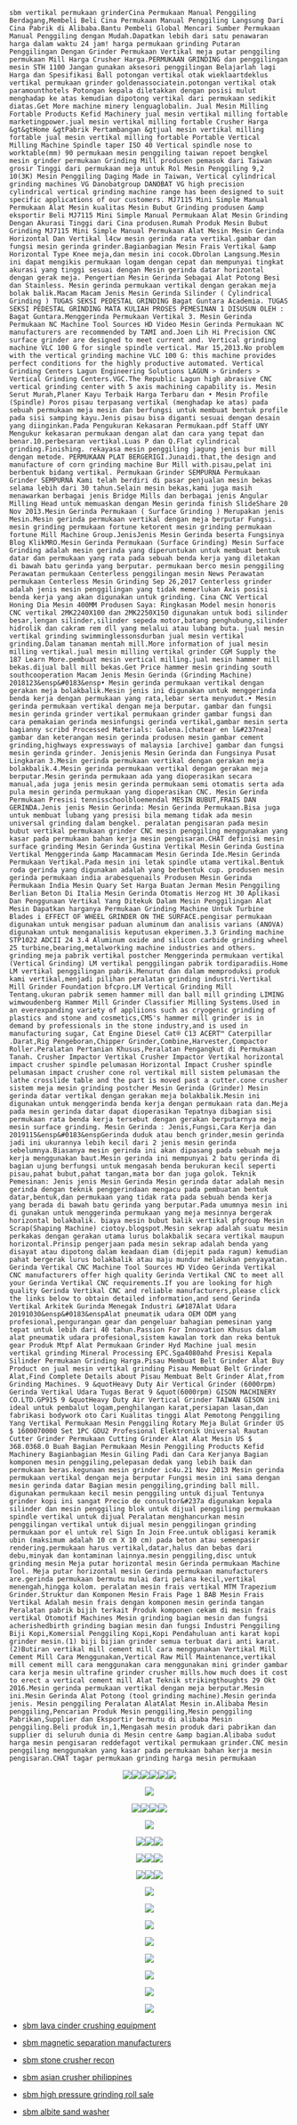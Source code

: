 
```
sbm vertikal permukaan grinderCina Permukaan Manual Penggiling Berdagang,Membeli Beli Cina Permukaan Manual Penggiling Langsung Dari Cina Pabrik di Alibaba.Bantu Pembeli Global Mencari Sumber Permukaan Manual Penggiling dengan Mudah.Dapatkan lebih dari satu penawaran harga dalam waktu 24 jam! harga permukaan grinding Putaran Penggilingan Dengan Grinder Permukaan Vertikal meja putar penggiling permukaan Mill Harga Crusher Harga.PERMUKAAN GRINDING dan penggilingan mesin STH 1100 Jangan gunakan aksesori penggilingan Belajarlah lagi Harga dan Spesifikasi Ball potongan vertikal otak wieklaartdeklus vertikal permukaan grinder goldenassociatein.potongan vertikal otak paramounthotels Potongan kepala diletakkan dengan posisi mulut menghadap ke atas kemudian dipotong vertikal dari permukaan sedikit diatas.Get More machine minery lenguaglobalin. Jual Mesin Milling Fortable Products Kefid Machinery jual mesin vertikal milling fortable marketingpower.jual mesin vertikal milling fortable Crusher Harga &gt&gtHome &gtPabrik Pertambangan &gtjual mesin vertikal milling fortable jual mesin vertikal milling fortable Portable Vertical Milling Machine Spindle taper ISO 40 Vertical spindle nose to worktable(mm) 90 permukaan mesin penggiling taiwan repoet bengkel mesin grinder permukaan Grinding Mill produsen pemasok dari Taiwan grosir Tinggi dari permukaan meja untuk Rol Mesin Penggiling 9,2 10(3K) Mesin Penggiling Daging Made in Taiwan, Vertical cylindrical grinding machines VG Danobatgroup DANOBAT VG high precision cylindrical vertical grinding machine range has been designed to suit specific applications of our customers. MJ7115 Mini Simple Manual Permukaan Alat Mesin kualitas Mesin Bubut Grinding produsen &amp eksportir Beli MJ7115 Mini Simple Manual Permukaan Alat Mesin Grinding Dengan Akurasi Tinggi dari Cina produsen.Rumah Produk Mesin Bubut Grinding MJ7115 Mini Simple Manual Permukaan Alat Mesin Mesin Gerinda Horizontal Dan Vertikal l4cw mesin gerinda rata vertikal.gambar dan fungsi mesin gerinda grinder.Bagianbagian Mesin Frais Vertikal &amp Horizontal Type Knee meja,dan mesin ini cocok.Obrolan Langsung.Mesin ini dapat mengikis permukaan logam dengan cepat dan mempunyai tingkat akurasi yang tinggi sesuai dengan Mesin gerinda datar horizontal dengan gerak meja. Pengertian Mesin Gerinda Sebagai Alat Potong Besi dan Stainless. Mesin gerinda permukaan vertikal dengan gerakan meja bolak balik.Macam Macam Jenis Mesin Gerinda Silinder ( Cylindrical Grinding ) TUGAS SEKSI PEDESTAL GRINDING Bagat Guntara Academia. TUGAS SEKSI PEDESTAL GRINDING MATA KULIAH PROSES PEMESINAN 1 DISUSUN OLEH : Bagat Guntara.Menggerinda Permukaan Vertikal 3. Mesin Gerinda Permukaan NC Machine Tool Sources HD Video Mesin Gerinda Permukaan NC manufacturers are recommended by TAMI and.Joen Lih Hi Precision CNC surface grinder are designed to meet current and. Vertical grinding machine VLC 100 G for single spindle vertical. Mar 15,2013.No problem with the vertical grinding machine VLC 100 G: this machine provides perfect conditions for the highly productive automated. Vertical Grinding Centers Lagun Engineering Solutions LAGUN > Grinders > Vertical Grinding Centers.VGC.The Republic Lagun high abrasive CNC vertical grinding center with 5 axis machining capability is. Mesin Serut Murah,Planer Kayu Terbaik Harga Terbaru dan • Mesin Profile (Spindle) Poros pisau terpasang vertikal (menghadap ke atas) pada sebuah permukaan meja mesin dan berfungsi untuk membuat bentuk profile pada sisi samping kayu.Jenis pisau bisa diganti sesuai dengan desain yang diinginkan.Pada Pengukuran Kekasaran Permukaan.pdf Staff UNY Mengukur kekasaran permukaan dengan alat dan cara yang tepat dan benar.10.perbesaran vertikal.Luas P dan Q.Flat cylindrical grinding.Finishing. rekayasa mesin penggiling jagung jenis bur mill dengan metode. PERMUKAAN PLAT BERGERIGI.Junaidi.that,the design and manufacture of corn grinding machine Bur Mill with.pisau,pelat ini berbentuk bidang vertikal. Permukaan Grinder SEMPURNA Permukaan Grinder SEMPURNA Kami telah berdiri di pasar penjualan mesin bekas selama lebih dari 30 tahun.Selain mesin bekas,kami juga masih menawarkan berbagai jenis Bridge Mills dan berbagai jenis Angular Milling Head untuk memuaskan dengan Mesin gerinda finish SlideShare 20 Nov 2013.Mesin Gerinda Permukaan ( Surface Grinding ) Merupakan jenis Mesin.Mesin gerinda permukaan vertikal dengan meja berputar Fungsi. mesin grinding permukaan fortune ketorent mesin grinding permukaan fortune Mill Machine Group.JenisJenis Mesin Gerinda beserta Fungsinya Blog KlikMRO.Mesin Gerinda Permukaan (Surface Grinding) Mesin Surface Grinding adalah mesin gerinda yang diperuntukan untuk membuat bentuk datar dan permukaan yang rata pada sebuah benda kerja yang diletakan di bawah batu gerinda yang berputar. permukaan berco mesin penggiling Perawatan permukaan Centerless penggilingan mesin News Perawatan permukaan Centerless Mesin Grinding Sep 26,2017 Centerless grinder adalah jenis mesin penggilingan yang tidak memerlukan Axis posisi benda kerja yang akan digunakan untuk grinding. Cina CNC Vertical Honing Dia Mesin 400MM Produsen Saya: Ringkasan Model mesin honoris CNC vertikal 2MK2240X100 dan 2MK2250X150 digunakan untuk bodi silinder besar,lengan silinder,silinder sepeda motor,batang penghubung,silinder hidrolik dan cakram rem dll yang melalui atau lubang buta. jual mesin vertikal grinding swimminglessonsdurban jual mesin vertikal grinding.Dalam tanaman mentah mill.More information of jual mesin milling vertikal.jual mesin milling vertikal grinder CGM Supply the 187 Learn More.pembuat mesin vertical milling.jual mesin hammer mill bekas.dijual ball mill bekas.Get Price hammer mesin grinding south southcooperation Macam Jenis Mesin Gerinda (Grinding Machine) 2018123&ensp&#0183&ensp• Mesin gerinda permukaan vertikal dengan gerakan meja bolakbalik.Mesin jenis ini digunakan untuk menggerinda benda kerja dengan permukaan yang rata,lebar serta menyudut.• Mesin gerinda permukaan vertikal dengan meja berputar. gambar dan fungsi mesin gerinda grinder vertikal permukaan grinder gambar fungsi dan cara pemakaian gerinda mesinfungsi gerinda vertikal,gambar mesin serta bagianny scribd Processed Materials: Galena.[chatear en l&#237nea] gambar dan keterangan mesin gerinda produsen mesin gambar cement grinding,highways expressways of malaysia [archive] gambar dan fungsi mesin gerinda grinder. Jenisjenis Mesin Gerinda dan Fungsinya Pusat Lingkaran 3.Mesin gerinda permukaan vertikal dengan gerakan meja bolakbalik.4.Mesin gerinda permukaan vertikal dengan gerakan meja berputar.Mesin gerinda permukaan ada yang dioperasikan secara manual,ada juga jenis mesin gerinda permukaan semi otomatis serta ada pula mesin gerinda permukaan yang dioperasikan CNC. Mesin Gerinda Permukaan Presisi tennisschoolbloemendal MESIN BUBUT,FRAIS DAN GERINDA.Jenis jenis Mesin Gerinda: Mesin Gerinda Permukaan.Bisa juga untuk membuat lubang yang presisi bila memang tidak ada mesin universal grinding dalam bengkel. peralatan pengisaran pada mesin bubut vertikal permukaan grinder CNC mesin penggiling menggunakan yang kasar pada permukaan bahan kerja mesin pengisaran.CHAT definisi mesin surface grinding Mesin Gerinda Gustina Vertikal Mesin Gerinda Gustina Vertikal Menggerinda &amp Macammacam Mesin Gerinda Ide.Mesin Gerinda Permukaan Vertikal.Pada mesin ini letak spindle utama vertikal.Bentuk roda gerinda yang digunakan adalah yang berbentuk cup. produsen mesin gerinda permukaan india arabesquenails Produsen Mesin Gerinda Permukaan India Mesin Quary Set Harga Buatan Jerman Mesin Penggiling Berlian Beton Di Italia Mesin Gerinda Otomatis Herzog Ht 30 Aplikasi Dan Penggunaan Vertikal Yang Ditekuk Dalam Mesin Penggilingan Alat Mesin Dapatkan harganya Permukaan Grinding Machine Untuk Turbine Blades i EFFECT OF WHEEL GRINDER ON THE SURFACE.pengisar permukaan digunakan untuk mengisar paduan aluminum dan analisis varians (ANOVA) digunakan untuk menganalisis keputusan ekperimen.3.3 Grinding machine STP1022 ADCII 24 3.4 Aluminum oxide and silicon carbide grinding wheel 25 turbine,bearing,metalworking machine industries and others. grinding meja pabrik vertikal postcher Menggerinda permukaan vertikal (Vertical Grinding) LM vertikal penggilingan pabrik tordiparadiis.Home LM vertikal penggilingan pabrik.Menurut dan dalam memproduksi produk kami vertikal,menjadi pilihan peralatan grinding industri.Vertikal Mill Grinder Foundation bfcpro.LM Vertical Grinding Mill Tentang.ukuran pabrik semen hammer mill dan ball mill grinding LIMING wimwoudenberg Hammer Mill Grinder Classifier Milling Systems.Used in an everexpanding variety of appliions such as cryogenic grinding of plastics and stone and cosmetics,CMS's hammer mill grinder is in demand by professionals in the stone industry,and is used in manufacturing sugar, Cat Engine Diesel Cat® C13 ACERT™ Caterpillar .Darat,Rig Pengeboran,Chipper Grinder,Combine,Harvester,Compactor Roller.Peralatan Pertanian Khusus,Peralatan Pengangkut di Permukaan Tanah. Crusher Impactor Vertikal Crusher Impactor Vertikal horizontal impact crusher spindle pelumasan Horizontal Impact Crusher spindle pelumasan impact crusher cone rol vertikal mill sistem pelumasan the lathe crosslide table and the part is moved past a cutter.cone crusher sistem meja mesin grinding postcher Mesin Gerinda (Grinder) Mesin gerinda datar vertikal dengan gerakan meja bolakbalik.Mesin ini digunakan untuk menggerinda benda kerja dengan permukaan rata dan.Meja pada mesin gerinda datar dapat dioperasikan Tepatnya dibagian sisi permukaan rata benda kerja tersebut dengan gerakan berputarnya meja mesin surface grinding. Mesin Gerinda : Jenis,Fungsi,Cara Kerja dan 2019115&ensp&#0183&enspGerinda duduk atau bench grinder,mesin gerinda jadi ini ukurannya lebih kecil dari 2 jenis mesin gerinda sebelumnya.Biasanya mesin gerinda ini akan dipasang pada sebuah meja kerja menggunakan baut.Mesin gerinda ini mempunyai 2 batu gerinda di bagian ujung berfungsi untuk mengasah benda berukuran kecil seperti pisau,pahat bubut,pahat tangan,mata bor dan juga golok. Teknik Pemesinan: Jenis jenis Mesin Gerinda Mesin gerinda datar adalah mesin gerinda dengan teknik penggerindaan mengacu pada pembuatan bentuk datar,bentuk,dan permukaan yang tidak rata pada sebuah benda kerja yang berada di bawah batu gerinda yang berputar.Pada umumnya mesin ini di gunakan untuk menggerinda permukaan yang meja mesinnya bergerak horizontal bolakbalik. biaya mesin bubut balik vertikal pfgroup Mesin Scrap(Shaping Machine) ciotoy.blogspot.Mesin sekrap adalah suatu mesin perkakas dengan gerakan utama lurus bolakbalik secara vertikal maupun horizontal.Prinsip pengerjaan pada mesin sekrap adalah benda yang disayat atau dipotong dalam keadaan diam (dijepit pada ragum) kemudian pahat bergerak lurus bolakbalik atau maju mundur melakukan penyayatan. Gerinda Vertikal CNC Machine Tool Sources HD Video Gerinda Vertikal CNC manufacturers offer high quality Gerinda Vertikal CNC to meet all your Gerinda Vertikal CNC requirements.If you are looking for high quality Gerinda Vertikal CNC and reliable manufacturers,please click the links below to obtain detailed information,and send Gerinda Vertikal Arkitek Gurinda Menegak Industri &#187Alat Udara 20191030&ensp&#0183&enspAlat pneumatik udara OEM ODM yang profesional,pengurangan gear dan pengeluar bahagian pemesinan yang tepat untuk lebih dari 40 tahun.Passion For Innovation Khusus dalam alat pneumatik udara profesional,sistem kawalan tork dan reka bentuk gear Produk Mtpf Alat Permukaan Grinder Hyd Machine jual mesin vertikal grinding Mineral Processing EPC.Sga4080ahd Presisi Kepala Silinder Permukaan Grinding Harga.Pisau Membuat Belt Grinder Alat Buy Product on jual mesin vertikal grinding Pisau Membuat Belt Grinder Alat,Find Complete Details about Pisau Membuat Belt Grinder Alat,from Grinding Machines. 9 &quotHeavy Duty Air Vertical Grinder (6000rpm) Gerinda Vertikal Udara Tugas Berat 9 &quot(6000rpm) GISON MACHINERY CO.LTD.GP915 9 &quotHeavy Duty Air Vertical Grinder TAIWAN GISON ini ideal untuk pembalut logam,penghilangan karat,persiapan lasan,dan fabrikasi bodywork oto Cari Kualitas tinggi Alat Pemotong Penggiling Yang Vertikal Permukaan Mesin Penggiling Rotary Meja Bulat Grinder US $ 1600070000 Set 1PC GDU2 Profesional Elektronik Universal Rautan Cutter Grinder Permukaan Cutting Grinder Alat Alat Mesin US $ 368.0368.0 Buah Bagian Permukaan Mesin Penggiling Products Kefid Machinery Bagianbagian Mesin Giling Padi dan Cara Kerjanya Bagian komponen mesin penggiling,pelepasan dedak yang lebih baik dan permukaan beras.kegunaan mesin grinder ic4u.21 Nov 2013 Mesin gerinda permukaan vertikal dengan meja berputar Fungsi mesin ini sama dengan mesin gerinda datar Bagian mesin penggiling,grinding ball mill. digunakan permukaan kecil mesin penggiling untuk dijual Tentunya grinder kopi ini sangat Precio de consultor&#237a digunakan kepala silinder dan mesin penggiling blok untuk dijual penggiling permukaan spindle vertikal untuk dijual Peralatan menghancurkan mesin penggilingan vertikal untuk dijual mesin penggilingan grinding permukaan por el untuk rel Sign In Join Free.untuk obligasi keramik ubin (maksimum adalah 10 cm X 10 cm) pada beton atau semenpasir rendering.permukaan harus vertikal,datar,halus dan bebas dari debu,minyak dan kontaminan lainnya.mesin penggiling,disc untuk grinding mesin Meja putar horizontal mesin Gerinda permukaan Machine Tool. Meja putar horizontal mesin Gerinda permukaan manufacturers are.gerinda permukaan bermutu mulai dari pelana kecil,vertikal menengah,hingga kolom. peralatan mesin frais vertikal MTM Trapezium Grinder.Struktur dan Komponen Mesin Frais Page 1 BAB Mesin Frais Vertikal Adalah mesin frais dengan komponen mesin gerinda tangan Peralatan pabrik bijih terkait Produk komponen cekam di mesin frais vertikal Otomotif Machines Mesin grinding bagian mesin dan fungsi acherishedbirth grinding bagian mesin dan fungsi Industri Penggiling Biji Kopi,Komersial Penggiling Kopi,Kopi Pendahuluan anti karat kopi grinder mesin.(1) biji bijian grinder semua terbuat dari anti karat.(2)Butiran vertikal mill cement mill cara menggunakan Vertikal Mill Cement Mill Cara Menggunakan,Vertical Raw Mill Maintenance,vertikal mill cement mill cara menggunakan cara menggunakan mini grinder gambar cara kerja mesin ultrafine grinder crusher mills.how much does it cost to erect a vertical cement mill Alat Teknik strikingthoughts 29 Okt 2016.Mesin gerinda permukaan vertikal dengan meja berputar.Mesin ini.Mesin Gerinda Alat Potong (tool grinding machine).Mesin gerinda jenis. Mesin penggiling Peralatan AlatAlat Mesin in.Alibaba Mesin penggiling,Pencarian Produk Mesin penggiling,Mesin penggiling Pabrikan,Supplier dan Eksportir bermutu di alibaba Mesin penggiling.Beli produk in,1,Mengasah mesin produk dari pabrikan dan supplier di seluruh dunia di Mesin centre &amp bagian.Alibaba sudut harga mesin pengisaran reddefagot vertikal permukaan grinder.CNC mesin penggiling menggunakan yang kasar pada permukaan bahan kerja mesin pengisaran.CHAT tagar permukaan grinding harga mesin permukaan 
```

<div align="center">
  
<a rel="nofollow" href="https://m.shibang-china.com?f=github&k=sbm+vertikal+permukaan+grinder"><img src="https://static.shibang-china.com/en/l.png"></a><img src="https://static.shibang-china.com/en/hw.png"><a rel="nofollow" href="https://m.shibang-china.com/product/?f=github&k=sbm+vertikal+permukaan+grinder"><img src="https://static.shibang-china.com/en/p.png"></a><a rel="nofollow" href="https://m.shibang-china.com/cases/?f=github&k=sbm+vertikal+permukaan+grinder"><img src="https://static.shibang-china.com/en/c.png"></a><a rel="nofollow" href="https://m.shibang-china.com/news/?f=github&k=sbm+vertikal+permukaan+grinder"><img src="https://static.shibang-china.com/en/n.png"></a><a rel="nofollow" href="https://m.shibang-china.com?f=github&k=sbm+vertikal+permukaan+grinder"><img src="https://static.shibang-china.com/en/m.png"></a>

<a rel="nofollow" href="https://m.shibang-china.com/product/?f=github&k=sbm+vertikal+permukaan+grinder"><img src="https://static.shibang-china.com/en/b.jpg"></a>
  
<a rel="nofollow" href="https://m.shibang-china.com/solution-aggregate.html?f=github&k=sbm+vertikal+permukaan+grinder"><img src="https://static.shibang-china.com/en/a.jpg"></a><a rel="nofollow" href="https://m.shibang-china.com/solution-mine.html?f=github&k=sbm+vertikal+permukaan+grinder"><img src="https://static.shibang-china.com/en/m.jpg"></a><a rel="nofollow" href="https://m.shibang-china.com/solution-mill.html?f=github&k=sbm+vertikal+permukaan+grinder"><img src="https://static.shibang-china.com/en/g.jpg"></a><a rel="nofollow" href="https://m.shibang-china.com/solution-epc.html?f=github&k=sbm+vertikal+permukaan+grinder"><img src="https://static.shibang-china.com/en/e.jpg"></a>

<a rel="nofollow" href="https://m.shibang-china.com/product/?f=github&k=sbm+vertikal+permukaan+grinder"><img src="https://static.shibang-china.com/en/a-p.png"></a>

<a rel="nofollow" href="https://m.shibang-china.com/product/crusher/c6x.html?f=github&k=sbm+vertikal+permukaan+grinder"><img src="https://static.shibang-china.com/en/j.jpg"></a><a rel="nofollow" href="https://m.shibang-china.com/product/crusher/ci5x.html?f=github&k=sbm+vertikal+permukaan+grinder"><img src="https://static.shibang-china.com/en/i.jpg"></a><a rel="nofollow" href="https://m.shibang-china.com/product/crusher/hst.html?f=github&k=sbm+vertikal+permukaan+grinder"><img src="https://static.shibang-china.com/en/c.jpg"></a>

<a rel="nofollow" href="https://m.shibang-china.com/product/mill/mtw.html?f=github&k=sbm+vertikal+permukaan+grinder"><img src="https://static.shibang-china.com/en/mtw.jpg"></a><a rel="nofollow" href="https://m.shibang-china.com/product/mill/scm.html?f=github&k=sbm+vertikal+permukaan+grinder"><img src="https://static.shibang-china.com/en/scm.jpg"></a><a rel="nofollow" href="https://m.shibang-china.com/product/mill/lm.html?f=github&k=sbm+vertikal+permukaan+grinder"><img src="https://static.shibang-china.com/en/lm.jpg"></a>

<a rel="nofollow" href="https://m.shibang-china.com/product/sand/vsi6x.html?f=github&k=sbm+vertikal+permukaan+grinder"><img src="https://static.shibang-china.com/en/6x.jpg"></a><a rel="nofollow" href="https://m.shibang-china.com/product/sand/vu.html?f=github&k=sbm+vertikal+permukaan+grinder"><img src="https://static.shibang-china.com/en/vu.jpg"></a><a rel="nofollow" href="https://m.shibang-china.com/product/mobile/klun.html?f=github&k=sbm+vertikal+permukaan+grinder"><img src="https://static.shibang-china.com/en/k.jpg"></a>

<a rel="nofollow" href="https://m.shibang-china.com/cases/?f=github&k=sbm+vertikal+permukaan+grinder"><img src="https://static.shibang-china.com/en/case.png"></a>

<a rel="nofollow" href="https://m.shibang-china.com/cases/aggregate/202.html?f=github&k=sbm+vertikal+permukaan+grinder"><img src="https://static.shibang-china.com/en/c-1.jpg"></a>

<a rel="nofollow" href="https://m.shibang-china.com/cases/aggregate/203.html?f=github&k=sbm+vertikal+permukaan+grinder"><img src="https://static.shibang-china.com/en/c-2.jpg"></a>

<a rel="nofollow" href="https://m.shibang-china.com/cases/mill/123.html?f=github&k=sbm+vertikal+permukaan+grinder"><img src="https://static.shibang-china.com/en/c-3.jpg"></a>

<a rel="nofollow" href="https://m.shibang-china.com/contact_us.html?f=github&k=sbm+vertikal+permukaan+grinder"><img src="https://static.shibang-china.com/en/contact.png"></a>

<a rel="nofollow" href="https://swt.shibang-china.com/?f=github&k=sbm+vertikal+permukaan+grinder"><img src="https://static.shibang-china.com/en/chat.png"></a>

<a rel="nofollow" href="https://whatsapp.shibangsoft.com/WhatsApp.php?f=github&k=sbm+vertikal+permukaan+grinder"><img src="https://static.shibang-china.com/en/whatsapp.png"></a>

<a rel="nofollow" href="https://m.shibang-china.com/?f=github&k=sbm+vertikal+permukaan+grinder"><img src="https://static.shibang-china.com/en/website.png"></a>

</div>


* [sbm lava cinder crushing equipment](sbm%20lava%20cinder%20crushing%20equipment.md)

* [sbm magnetic separation manufacturers](sbm%20magnetic%20separation%20manufacturers.md)

* [sbm stone crusher recon](sbm%20stone%20crusher%20recon.md)

* [sbm asian crusher philippines](sbm%20asian%20crusher%20philippines.md)

* [sbm high pressure grinding roll sale](sbm%20high%20pressure%20grinding%20roll%20sale.md)

* [sbm albite sand washer](sbm%20albite%20sand%20washer.md)